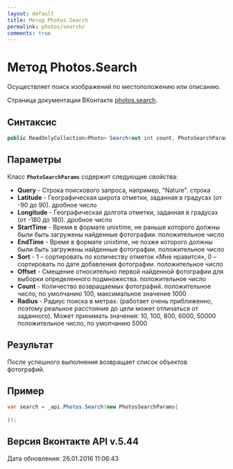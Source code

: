 ```yaml
---
layout: default
title: Метод Photos.Search
permalink: photos/search/
comments: true
---
```

# Метод Photos.Search
Осуществляет поиск изображений по местоположению или описанию.

Страница документации ВКонтакте [photos.search](https://vk.com/dev/photos.search).

## Синтаксис
``` csharp
public ReadOnlyCollection<Photo> Search(out int count, PhotoSearchParams @params)
```

## Параметры
Класс **`PhotoSearchParams`** содержит следующие свойства:

+ **Query** - Строка поискового запроса, например, "Nature". строка
+ **Latitude** - Географическая широта отметки, заданная в градусах (от -90 до 90). дробное число
+ **Longitude** - Географическая долгота отметки, заданная в градусах (от -180 до 180). дробное число
+ **StartTime** - Время в формате unixtime, не раньше которого должны были быть загружены найденные фотографии. положительное число
+ **EndTime** - Время в формате unixtime, не позже которого должны были быть загружены найденные фотографии. положительное число
+ **Sort** - 1 – сортировать по количеству отметок «Мне нравится», 0 – сортировать по дате добавления фотографии. положительное число
+ **Offset** - Смещение относительно первой найденной фотографии для выборки определенного подмножества. положительное число
+ **Count** - Количество возвращаемых фотографий. положительное число, по умолчанию 100, максимальное значение 1000
+ **Radius** - Радиус поиска в метрах. (работает очень приближенно, поэтому реальное расстояние до цели может отличаться от заданного). Может принимать значения: 10, 100, 800, 6000, 50000 положительное число, по умолчанию 5000

## Результат
После успешного выполнения возвращает список объектов фотографий.

## Пример
``` csharp
var search = _api.Photos.Search(new PhotosSearchParams{
	
});
```

## Версия Вконтакте API v.5.44
Дата обновления: 26.01.2016 11:06:43
